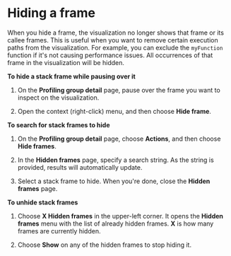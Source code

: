 # Hiding a frame<a name="working-with-visualizations-hiding-frame"></a>

When you hide a frame, the visualization no longer shows that frame or its callee frames\. This is useful when you want to remove certain execution paths from the visualization\. For example, you can exclude the `myFunction` function if it's not causing performance issues\. All occurrences of that frame in the visualization will be hidden\.

**To hide a stack frame while pausing over it**

1. On the **Profiling group detail** page, pause over the frame you want to inspect on the visualization\. 

1. Open the context \(right\-click\) menu, and then choose **Hide frame**\. 

**To search for stack frames to hide**

1. On the **Profiling group detail** page, choose **Actions**, and then choose **Hide frames**\. 

1. In the **Hidden frames** page, specify a search string\. As the string is provided, results will automatically update\. 

1. Select a stack frame to hide\. When you're done, close the **Hidden frames** page\.

**To unhide stack frames**

1. Choose **X Hidden frames** in the upper\-left corner\. It opens the **Hidden frames** menu with the list of already hidden frames\. **X** is how many frames are currently hidden\. 

1. Choose **Show** on any of the hidden frames to stop hiding it\. 